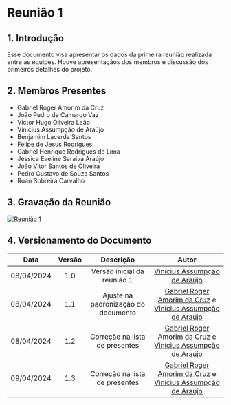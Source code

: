 # Reunião 1

## 1. Introdução

Esse documento visa apresentar os dados da primeira reunião realizada entre as equipes. Houve apresentaçãos dos membros e discussão dos primeiros detalhes do projeto.

## 2. Membros Presentes

  - Gabriel Roger Amorim da Cruz
  - João Pedro de Camargo Vaz
  - Victor Hugo Oliveira Leão
  - Vinicius Assumpção de Araújo
  - Benjamim Lacerda Santos
  - Felipe de Jesus Rodrigues
  - Gabriel Henrique Rodrigues de Lima
  - Jéssica Eveline Saraiva Araújo
  - João Vitor Santos de Oliveira
  - Pedro Gustavo de Souza Santos
  - Ruan Sobreira Carvalho

## 3. Gravação da Reunião

[![Reunião 1](https://img.youtube.com/vi/soGV7i6mD1U/0.jpg)](https://www.youtube.com/watch?v=soGV7i6mD1U)


## 4. Versionamento do Documento

| Data | Versão | Descrição | Autor |
| :-----: | :-------------: | :---------------: | :-: |
| 08/04/2024 | 1.0 | Versão inicial da reunião 1 | [Vinícius Assumpção de Araújo](https://github.com/viniman27) |
| 08/04/2024 | 1.1 | Ajuste na padronização do documento | [Gabriel Roger Amorim da Cruz](https://github.com/GabrielRoger07) e [Vinícius Assumpção de Araújo](https://github.com/viniman27) |
| 08/04/2024 | 1.2 | Correção na lista de presentes | [Gabriel Roger Amorim da Cruz](https://github.com/GabrielRoger07) e [Vinícius Assumpção de Araújo](https://github.com/viniman27) |
| 09/04/2024 | 1.3 | Correção na lista de presentes | [Gabriel Roger Amorim da Cruz](https://github.com/GabrielRoger07) e [Vinícius Assumpção de Araújo](https://github.com/viniman27) |
